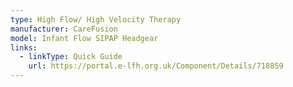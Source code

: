 ```yaml
---
type: High Flow/ High Velocity Therapy
manufacturer: CareFusion
model: Infant Flow SIPAP Headgear
links:
  - linkType: Quick Guide
    url: https://portal.e-lfh.org.uk/Component/Details/718859
---
```

